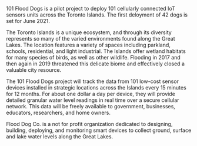 101 Flood Dogs is a pilot project to deploy 101 cellularly connected IoT sensors units across the Toronto Islands. The first deloyment of 42 dogs is set for June 2021.

The Toronto Islands is a unique ecosystem, and through its diversity represents so many of the varied environments found along the Great Lakes. The location features a variety of spaces including parkland, schools, residential, and light industrial. The Islands offer wetland habitats for many species of birds, as well as other wildlife. Flooding in 2017 and then again in 2019 threatened this delicate biome and effectively closed a valuable city resource.

The 101 Flood Dogs project will track the data from 101 low-cost sensor devices installed in strategic locations across the Islands every 15 minutes for 12 months. For about one dollar a day per device, they will provide detailed granular water level readings in real time over a secure cellular network. This data will be freely available to government, businesses, educators, researchers, and home owners.

Flood Dog Co. is a not for profit organization dedicated to designing, building, deploying, and monitoring smart devices to collect ground, surface and lake water levels along the Great Lakes.
